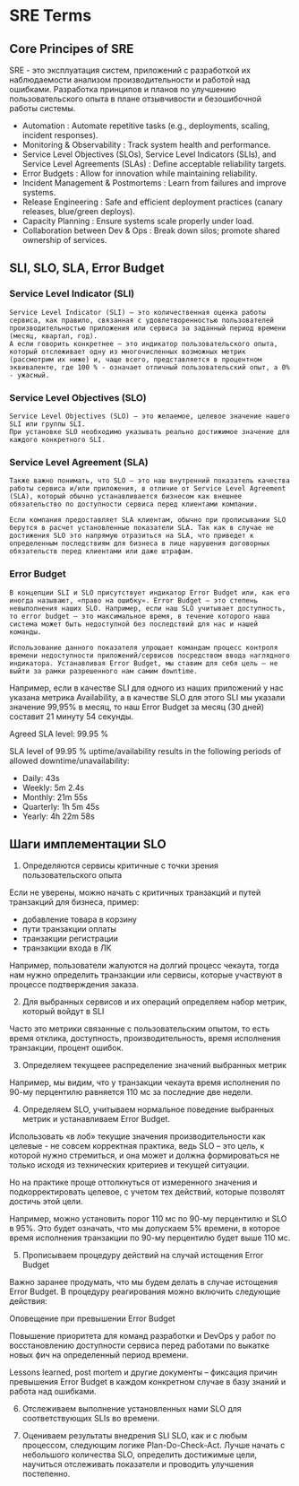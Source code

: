 # SRE Terms
## Core Principes of SRE
SRE - это эксплуатация систем, приложений с разработкой их наблюдаемости анализом производительности и работой над ошибками. Разработка принципов и планов по улучшению пользовательского опыта в плане отзывчивости и безошибочной работы системы.
- Automation : Automate repetitive tasks (e.g., deployments, scaling, incident responses).
- Monitoring & Observability : Track system health and performance.
- Service Level Objectives (SLOs), Service Level Indicators (SLIs), and Service Level Agreements (SLAs) : Define acceptable reliability targets.
- Error Budgets : Allow for innovation while maintaining reliability.
- Incident Management & Postmortems : Learn from failures and improve systems.
- Release Engineering : Safe and efficient deployment practices (canary releases, blue/green deploys).
- Capacity Planning : Ensure systems scale properly under load.
- Collaboration between Dev & Ops : Break down silos; promote shared ownership of services.
## SLI, SLO, SLA, Error Budget
### Service Level Indicator (SLI)
```
Service Level Indicator (SLI) – это количественная оценка работы сервиса, как правило, связанная с удовлетворенностью пользователей производительностью приложения или сервиса за заданный период времени (месяц, квартал, год).
А если говорить конкретнее – это индикатор пользовательского опыта, который отслеживает одну из многочисленных возможных метрик (рассмотрим их ниже) и, чаще всего, представляется в процентном эквиваленте, где 100 % - означает отличный пользовательский опыт, а 0% - ужасный.
```
### Service Level Objectives (SLO)
```
Service Level Objectives (SLO) – это желаемое, целевое значение нашего SLI или группы SLI.
При установке SLO необходимо указывать реально достижимое значение для каждого конкретного SLI.
```
### Service Level Agreement (SLA)
```
Также важно понимать, что SLO – это наш внутренний показатель качества работы сервиса и/или приложения, в отличие от Service Level Agreement (SLA), который обычно устанавливается бизнесом как внешнее обязательство по доступности сервиса перед клиентами компании.

Если компания предоставляет SLA клиентам, обычно при прописывании SLO берутся в расчет установленные показатели SLA. Так как в случае не достижения SLO это напрямую отразиться на SLA, что приведет к определенным последствиям для бизнеса в лице нарушения договорных обязательств перед клиентами или даже штрафам.
```
### Error Budget
```
В концепции SLI и SLO присутствует индикатор Error Budget или, как его иногда называют, «право на ошибку». Error Budget – это степень невыполнения наших SLO. Например, если наш SLO учитывает доступность, то error budget – это максимальное время, в течение которого наша система может быть недоступной без последствий для нас и нашей команды.

Использование данного показателя упрощает командам процесс контроля времени недоступности приложений/сервисов посредством ввода наглядного индикатора. Устанавливая Error Budget, мы ставим для себя цель – не выйти за рамки разрешенного нам самим downtime.
```
Например, если в качестве SLI для одного из наших приложений у нас указана метрика Availability, а в качестве SLO для этого SLI мы указали значение 99,95% в месяц, то наш Error Budget за месяц (30 дней) составит 21 минуту 54 секунды.

Agreed SLA level: 
99.95 % 

SLA level of 99.95 % uptime/availability results in the following periods of allowed downtime/unavailability:

- Daily: 43s
- Weekly: 5m 2.4s
- Monthly: 21m 55s
- Quarterly: 1h 5m 45s
- Yearly: 4h 22m 58s
## Шаги имплементации SLO
1. Определяются сервисы критичные с точки зрения пользовательского опыта

Если не уверены, можно начать с критичных транзакций и путей транзакций для бизнеса, пример:
- добавление товара в корзину
- пути транзакции оплаты
- транзакции регистрации
- транзакции входа в ЛК

Например, пользователи жалуются на долгий процесс чекаута, тогда нам нужно определить транзакции или сервисы, которые участвуют в процессе подтверждения заказа.

2. Для выбранных сервисов и их операций определяем набор метрик, который войдут в SLI

Часто это метрики связанные с пользовательским опытом, то есть время отклика, доступность, производительность, время исполнения транзакции, процент ошибок.

3. Определяем текущеее распределение значений выбранных метрик

Например, мы видим, что у транзакции чекаута время исполнения по 90-му перцентилю равняется 110 мс за последние две недели.

4. Определяем SLO, учитываем нормальное поведение выбранных метрик и устанавливаем Error Budget.

Использовать «в лоб» текущие значения производительности как целевые - не совсем корректная практика, ведь SLO – это цель, к которой нужно стремиться, и она может и должна формироваться не только исходя из технических критериев и текущей ситуации. 

Но на практике проще оттолкнуться от измеренного значения и подкорректировать целевое, с учетом тех действий, которые позволят достичь этой цели.

Например, можно установить порог 110 мс по 90-му перцентилю и SLO в 95%. Это будет означать, что мы допускаем 5% времени, в которое время исполнения транзакции по 90-му перцентилю будет выше 110 мс.

5. Прописываем процедуру действий на случай истощения Error Budget

Важно заранее продумать, что мы будем делать в случае истощения Error Budget. В процедуру реагирования можно включить следующие действия:

Оповещение при превышении Error Budget

Повышение приоритета для команд разработки и DevOps у работ по восстановлению доступности сервиса перед работами по выкатке новых фич на определенный период времени.

Lessons learned, post mortem и другие документы – фиксация причин превышения Error Budget в каждом конкретном случае в базу знаний и работа над ошибками.

6. Отслеживаем выполнение установленных нами SLO для соответствующих SLIs во времени.

7. Оцениваем результаты внедрения SLI SLO, как и с любым процессом, следующим логике Plan-Do-Check-Act. Лучше начать с небольшого количества SLO, определить достижимые цели, научиться отслеживать показатели и проводить улучшения постепенно.
